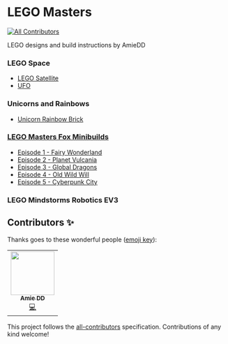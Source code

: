 # LEGO Masters
<!-- ALL-CONTRIBUTORS-BADGE:START - Do not remove or modify this section -->
[![All Contributors](https://img.shields.io/badge/all_contributors-1-orange.svg?style=flat-square)](#contributors-)
<!-- ALL-CONTRIBUTORS-BADGE:END -->
LEGO designs and build instructions by AmieDD

### LEGO Space

- [LEGO Satellite](master/LEGO%20Satellite)
- [UFO](master/Spinning%20UFO)

### Unicorns and Rainbows

- [Unicorn Rainbow Brick](master/Unicorn%20Rainbow)

### [LEGO Masters Fox Minibuilds](/LEGO%20Masters%20Fox%20Mini%20Builds)

- [Episode 1 - Fairy Wonderland](/LEGO%20Masters%20Fox%20Mini%20Builds/Episode%201%20-%20Fairy%20Wonderland)
- [Episode 2 - Planet Vulcania](/master/LEGO%20Masters%20Fox%20Mini%20Builds/Episode%202%20-%20Planet%20Vulcania)
- [Episode 3 - Global Dragons](/master/LEGO%20Masters%20Fox%20Mini%20Builds/Episode%203%20-%20Global%20Dragons)
- [Episode 4 - Old Wild Will](/master/LEGO%20Masters%20Fox%20Mini%20Builds/Episode%204%20-%20Old%20Wild%20Will)
- [Episode 5 - Cyberpunk City](/master/LEGO%20Masters%20Fox%20Mini%20Builds/Episode%205%20-%20Cyberpunk%20City)

### LEGO Mindstorms Robotics EV3


## Contributors ✨

Thanks goes to these wonderful people ([emoji key](https://allcontributors.org/docs/en/emoji-key)):

<!-- ALL-CONTRIBUTORS-LIST:START - Do not remove or modify this section -->
<!-- prettier-ignore-start -->
<!-- markdownlint-disable -->
<table>
  <tr>
    <td align="center"><a href="http://www.amiedd.com"><img src="https://avatars3.githubusercontent.com/u/7669428?v=4" width="100px;" alt=""/><br /><sub><b>Amie DD</b></sub></a><br /><a href="https://github.com/AmieDD/LEGO-Masters/commits?author=AmieDD" title="Code">💻</a></td>
  </tr>
</table>

<!-- markdownlint-enable -->
<!-- prettier-ignore-end -->
<!-- ALL-CONTRIBUTORS-LIST:END -->

This project follows the [all-contributors](https://github.com/all-contributors/all-contributors) specification. Contributions of any kind welcome!
